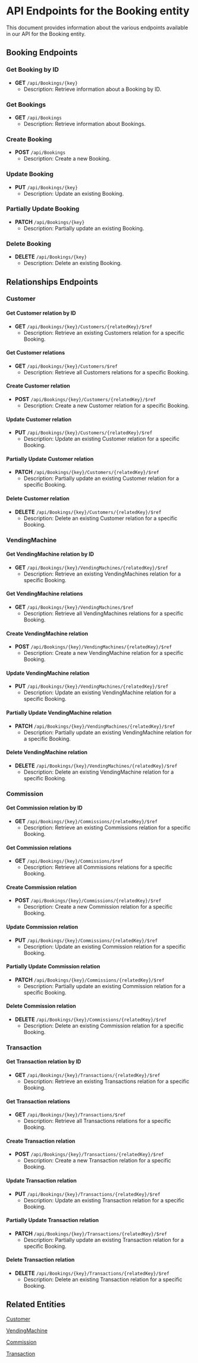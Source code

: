 # API Endpoints for the Booking entity

This document provides information about the various endpoints available in our API for the Booking entity.

## Booking Endpoints

### Get Booking by ID
- **GET** `/api/Bookings/{key}`
  - Description: Retrieve information about a Booking by ID.
  
### Get Bookings
- **GET** `/api/Bookings`
  - Description: Retrieve information about Bookings.

### Create Booking
- **POST** `/api/Bookings`
  - Description: Create a new Booking.

### Update Booking
- **PUT** `/api/Bookings/{key}`
  - Description: Update an existing Booking.

### Partially Update Booking
- **PATCH** `/api/Bookings/{key}`
  - Description: Partially update an existing Booking.
 
### Delete Booking
- **DELETE** `/api/Bookings/{key}`
  - Description: Delete an existing Booking.

## Relationships Endpoints

### Customer

#### Get Customer relation by ID
- **GET** `/api/Bookings/{key}/Customers/{relatedKey}/$ref`
  - Description: Retrieve an existing Customers relation for a specific Booking.

#### Get Customer relations
- **GET** `/api/Bookings/{key}/Customers/$ref`
  - Description: Retrieve all Customers relations for a specific Booking.
  
#### Create Customer relation
- **POST** `/api/Bookings/{key}/Customers/{relatedKey}/$ref`
  - Description: Create a new Customer relation for a specific Booking.
  
#### Update Customer relation
- **PUT** `/api/Bookings/{key}/Customers/{relatedKey}/$ref`
  - Description: Update an existing Customer relation for a specific Booking.
  
#### Partially Update Customer relation
- **PATCH** `/api/Bookings/{key}/Customers/{relatedKey}/$ref`
  - Description: Partially update an existing Customer relation for a specific Booking.

#### Delete Customer relation
- **DELETE** `/api/Bookings/{key}/Customers/{relatedKey}/$ref`
  - Description: Delete an existing Customer relation for a specific Booking.

### VendingMachine

#### Get VendingMachine relation by ID
- **GET** `/api/Bookings/{key}/VendingMachines/{relatedKey}/$ref`
  - Description: Retrieve an existing VendingMachines relation for a specific Booking.

#### Get VendingMachine relations
- **GET** `/api/Bookings/{key}/VendingMachines/$ref`
  - Description: Retrieve all VendingMachines relations for a specific Booking.
  
#### Create VendingMachine relation
- **POST** `/api/Bookings/{key}/VendingMachines/{relatedKey}/$ref`
  - Description: Create a new VendingMachine relation for a specific Booking.
  
#### Update VendingMachine relation
- **PUT** `/api/Bookings/{key}/VendingMachines/{relatedKey}/$ref`
  - Description: Update an existing VendingMachine relation for a specific Booking.
  
#### Partially Update VendingMachine relation
- **PATCH** `/api/Bookings/{key}/VendingMachines/{relatedKey}/$ref`
  - Description: Partially update an existing VendingMachine relation for a specific Booking.

#### Delete VendingMachine relation
- **DELETE** `/api/Bookings/{key}/VendingMachines/{relatedKey}/$ref`
  - Description: Delete an existing VendingMachine relation for a specific Booking.

### Commission

#### Get Commission relation by ID
- **GET** `/api/Bookings/{key}/Commissions/{relatedKey}/$ref`
  - Description: Retrieve an existing Commissions relation for a specific Booking.

#### Get Commission relations
- **GET** `/api/Bookings/{key}/Commissions/$ref`
  - Description: Retrieve all Commissions relations for a specific Booking.
  
#### Create Commission relation
- **POST** `/api/Bookings/{key}/Commissions/{relatedKey}/$ref`
  - Description: Create a new Commission relation for a specific Booking.
  
#### Update Commission relation
- **PUT** `/api/Bookings/{key}/Commissions/{relatedKey}/$ref`
  - Description: Update an existing Commission relation for a specific Booking.
  
#### Partially Update Commission relation
- **PATCH** `/api/Bookings/{key}/Commissions/{relatedKey}/$ref`
  - Description: Partially update an existing Commission relation for a specific Booking.

#### Delete Commission relation
- **DELETE** `/api/Bookings/{key}/Commissions/{relatedKey}/$ref`
  - Description: Delete an existing Commission relation for a specific Booking.

### Transaction

#### Get Transaction relation by ID
- **GET** `/api/Bookings/{key}/Transactions/{relatedKey}/$ref`
  - Description: Retrieve an existing Transactions relation for a specific Booking.

#### Get Transaction relations
- **GET** `/api/Bookings/{key}/Transactions/$ref`
  - Description: Retrieve all Transactions relations for a specific Booking.
  
#### Create Transaction relation
- **POST** `/api/Bookings/{key}/Transactions/{relatedKey}/$ref`
  - Description: Create a new Transaction relation for a specific Booking.
  
#### Update Transaction relation
- **PUT** `/api/Bookings/{key}/Transactions/{relatedKey}/$ref`
  - Description: Update an existing Transaction relation for a specific Booking.
  
#### Partially Update Transaction relation
- **PATCH** `/api/Bookings/{key}/Transactions/{relatedKey}/$ref`
  - Description: Partially update an existing Transaction relation for a specific Booking.

#### Delete Transaction relation
- **DELETE** `/api/Bookings/{key}/Transactions/{relatedKey}/$ref`
  - Description: Delete an existing Transaction relation for a specific Booking.

## Related Entities

[Customer](CustomerEndpoints.md)

[VendingMachine](VendingMachineEndpoints.md)

[Commission](CommissionEndpoints.md)

[Transaction](TransactionEndpoints.md)
